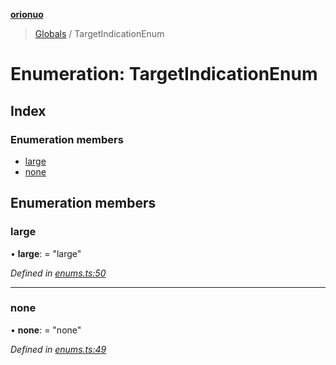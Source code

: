 **[orionuo](../README.md)**

> [Globals](../globals.md) / TargetIndicationEnum

# Enumeration: TargetIndicationEnum

## Index

### Enumeration members

* [large](targetindicationenum.md#large)
* [none](targetindicationenum.md#none)

## Enumeration members

### large

•  **large**:  = "large"

*Defined in [enums.ts:50](https://github.com/msviha/orionuo/blob/6f2627d/src/enums.ts#L50)*

___

### none

•  **none**:  = "none"

*Defined in [enums.ts:49](https://github.com/msviha/orionuo/blob/6f2627d/src/enums.ts#L49)*
